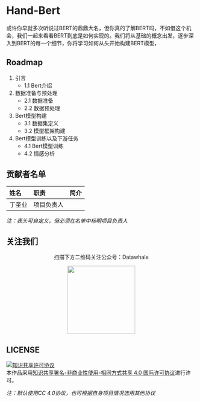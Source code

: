 # Hand-Bert

或许你早就多次听说过BERT的鼎鼎大名，但你真的了解BERT吗，不如借这个机会，我们一起来看看BERT到底是如何实现的。我们将从基础的概念出发，逐步深入到BERT的每一个细节，你将学习如何从头开始构建BERT模型，

## Roadmap

1. 引言
    - 1.1 Bert介绍
2. 数据准备与预处理
    - 2.1 数据准备
    - 2.2 数据预处理
3. Bert模型构建
    - 3.1 数据集定义
    - 3.2 模型框架构建
4. Bert模型训练以及下游任务
    - 4.1 Bert模型训练
    - 4.2 情感分析



## 贡献者名单

| 姓名 | 职责 | 简介 |
| :----| :---- | :---- |
| 丁奎业 | 项目负责人 |  |


*注：表头可自定义，但必须在名单中标明项目负责人*

## 关注我们

<div align=center>
<p>扫描下方二维码关注公众号：Datawhale</p>
<img src="https://raw.githubusercontent.com/datawhalechina/pumpkin-book/master/res/qrcode.jpeg" width = "180" height = "180">
</div>

## LICENSE

<a rel="license" href="http://creativecommons.org/licenses/by-nc-sa/4.0/"><img alt="知识共享许可协议" style="border-width:0" src="https://img.shields.io/badge/license-CC%20BY--NC--SA%204.0-lightgrey" /></a><br />本作品采用<a rel="license" href="http://creativecommons.org/licenses/by-nc-sa/4.0/">知识共享署名-非商业性使用-相同方式共享 4.0 国际许可协议</a>进行许可。

*注：默认使用CC 4.0协议，也可根据自身项目情况选用其他协议*
